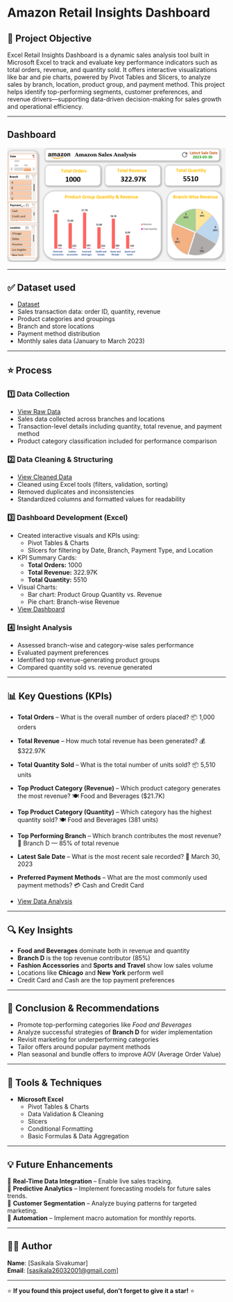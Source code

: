 # Amazon Retail Insights Dashboard

## 📌 Project Objective

Excel Retail Insights Dashboard is a dynamic sales analysis tool built in Microsoft Excel to track and evaluate key performance indicators such as total orders, revenue, and quantity sold. It offers interactive visualizations like bar and pie charts, powered by Pivot Tables and Slicers, to analyze sales by branch, location, product group, and payment method. This project helps identify top-performing segments, customer preferences, and revenue drivers—supporting data-driven decision-making for sales growth and operational efficiency.  


---


## Dashboard

<img width="732" alt="Dashboard" src="https://github.com/Sasikala-Sivakumar/Amazon-Retail-Insights-Dashboard/blob/main/Dashboard.png" />


---


## ✅ Dataset used
- <a href="https://github.com/Sasikala-Sivakumar/Amazon-Retail-Insights-Dashboard/blob/main/Raw_Data_Amazon.csv">Dataset</a>
- Sales transaction data: order ID, quantity, revenue  
- Product categories and groupings  
- Branch and store locations  
- Payment method distribution  
- Monthly sales data (January to March 2023)
---

## ⭐ Process  
### 1️⃣ Data Collection 
- <a href="https://github.com/Sasikala-Sivakumar/Amazon-Retail-Insights-Dashboard/blob/main/Raw_Data_Amazon.csv">View Raw Data</a>
- Sales data collected across branches and locations  
- Transaction-level details including quantity, total revenue, and payment method  
- Product category classification included for performance comparison  

### 2️⃣ Data Cleaning & Structuring  
- <a href="https://github.com/Sasikala-Sivakumar/Amazon-Retail-Insights-Dashboard/blob/main/Cleaned_Data.xlsx">View Cleaned Data</a>
- Cleaned using Excel tools (filters, validation, sorting)  
- Removed duplicates and inconsistencies  
- Standardized columns and formatted values for readability   

### 3️⃣ Dashboard Development (Excel)  
- Created interactive visuals and KPIs using:  
   - Pivot Tables & Charts  
   - Slicers for filtering by Date, Branch, Payment Type, and Location
-  KPI Summary Cards:
   - **Total Orders:** 1000  
   - **Total Revenue:** 322.97K  
   - **Total Quantity:** 5510  
- Visual Charts:
   - Bar chart: Product Group Quantity vs. Revenue  
   - Pie chart: Branch-wise Revenue  
- <a href="https://github.com/Sasikala-Sivakumar/Amazon-Retail-Insights-Dashboard/blob/main/Dashboard.png">View Dashboard</a> 

### 4️⃣ Insight Analysis  
- Assessed branch-wise and category-wise sales performance  
- Evaluated payment preferences  
- Identified top revenue-generating product groups  
- Compared quantity sold vs. revenue generated 


---


## 📊 Key Questions (KPIs)  
- **Total Orders** – What is the overall number of orders placed?
    📦 1,000 orders 
- **Total Revenue** – How much total revenue has been generated? 
    💰 $322.97K 
- **Total Quantity Sold** – What is the total number of units sold? 
    📦 5,510 units 
- **Top Product Category (Revenue)** – Which product category generates the most revenue? 
  🍽️ Food and Beverages ($21.7K)
- **Top Product Category (Quantity)** – Which category has the highest quantity sold?
   🍽️ Food and Beverages (381 units)
- **Top Performing Branch** – Which branch contributes the most revenue?
   🏢 Branch D — 85% of total revenue
- **Latest Sale Date** – What is the most recent sale recorded?
    📅 March 30, 2023
- **Preferred Payment Methods** – What are the most commonly used payment methods?
    💳 Cash and Credit Card 

- <a href="https://github.com/Sasikala-Sivakumar/Amazon-Retail-Insights-Dashboard/blob/main/Cleaned_Data.xlsx">View Data Analysis</a>


---


## 🔍 Key Insights  
- **Food and Beverages** dominate both in revenue and quantity  
- **Branch D** is the top revenue contributor (85%)  
- **Fashion Accessories** and **Sports and Travel** show low sales volume  
- Locations like **Chicago** and **New York** perform well  
- Credit Card and Cash are the top payment preferences   


---


## 📢 Conclusion & Recommendations  
- Promote top-performing categories like *Food and Beverages*  
- Analyze successful strategies of **Branch D** for wider implementation  
- Revisit marketing for underperforming categories  
- Tailor offers around popular payment methods  
- Plan seasonal and bundle offers to improve AOV (Average Order Value)


---


## 🚀 Tools & Techniques  
- **Microsoft Excel**  
  - Pivot Tables & Charts  
  - Data Validation & Cleaning  
  - Slicers  
  - Conditional Formatting  
  - Basic Formulas & Data Aggregation


---


## 💡 Future Enhancements  
🔹 **Real-Time Data Integration** – Enable live sales tracking.  
🔹 **Predictive Analytics** – Implement forecasting models for future sales trends.  
🔹 **Customer Segmentation** – Analyze buying patterns for targeted marketing.  
🔹 **Automation** – Implement macro automation for monthly reports.

 
---


## 👨‍💻 Author   
**Name**: [Sasikala Sivakumar]  
**Email**: [sasikala26032001@gmail.com]

---

⭐ **If you found this project useful, don't forget to give it a star!** ⭐
